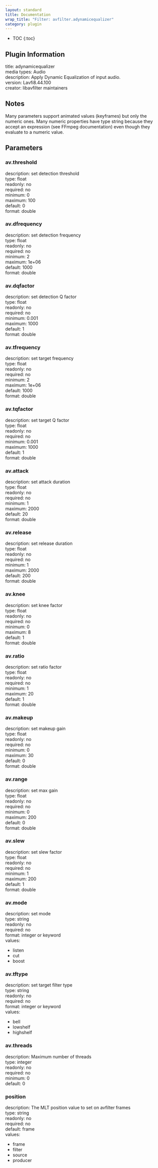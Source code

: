 ```yaml
---
layout: standard
title: Documentation
wrap_title: "Filter: avfilter.adynamicequalizer"
category: plugin
---
```

* TOC
{:toc}

## Plugin Information

title: adynamicequalizer  
media types:
Audio  
description: Apply Dynamic Equalization of input audio.  
version: Lavfi8.44.100  
creator: libavfilter maintainers  

## Notes

Many parameters support animated values (keyframes) but only the numeric ones. Many numeric properties have type string because they accept an expression (see FFmpeg documentation) even though they evaluate to a numeric value.

## Parameters

### av.threshold

  
description:
set detection threshold  
type: float  
readonly: no  
required: no  
minimum: 0  
maximum: 100  
default: 0  
format: double  

### av.dfrequency

  
description:
set detection frequency  
type: float  
readonly: no  
required: no  
minimum: 2  
maximum: 1e+06  
default: 1000  
format: double  

### av.dqfactor

  
description:
set detection Q factor  
type: float  
readonly: no  
required: no  
minimum: 0.001  
maximum: 1000  
default: 1  
format: double  

### av.tfrequency

  
description:
set target frequency  
type: float  
readonly: no  
required: no  
minimum: 2  
maximum: 1e+06  
default: 1000  
format: double  

### av.tqfactor

  
description:
set target Q factor  
type: float  
readonly: no  
required: no  
minimum: 0.001  
maximum: 1000  
default: 1  
format: double  

### av.attack

  
description:
set attack duration  
type: float  
readonly: no  
required: no  
minimum: 1  
maximum: 2000  
default: 20  
format: double  

### av.release

  
description:
set release duration  
type: float  
readonly: no  
required: no  
minimum: 1  
maximum: 2000  
default: 200  
format: double  

### av.knee

  
description:
set knee factor  
type: float  
readonly: no  
required: no  
minimum: 0  
maximum: 8  
default: 1  
format: double  

### av.ratio

  
description:
set ratio factor  
type: float  
readonly: no  
required: no  
minimum: 1  
maximum: 20  
default: 1  
format: double  

### av.makeup

  
description:
set makeup gain  
type: float  
readonly: no  
required: no  
minimum: 0  
maximum: 30  
default: 0  
format: double  

### av.range

  
description:
set max gain  
type: float  
readonly: no  
required: no  
minimum: 0  
maximum: 200  
default: 0  
format: double  

### av.slew

  
description:
set slew factor  
type: float  
readonly: no  
required: no  
minimum: 1  
maximum: 200  
default: 1  
format: double  

### av.mode

  
description:
set mode  
type: string  
readonly: no  
required: no  
format: integer or keyword  
values:  

* listen
* cut
* boost

### av.tftype

  
description:
set target filter type  
type: string  
readonly: no  
required: no  
format: integer or keyword  
values:  

* bell
* lowshelf
* highshelf

### av.threads

  
description:
Maximum number of threads  
type: integer  
readonly: no  
required: no  
minimum: 0  
default: 0  

### position

  
description:
The MLT position value to set on avfilter frames  
type: string  
readonly: no  
required: no  
default: frame  
values:  

* frame
* filter
* source
* producer

